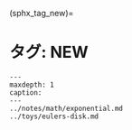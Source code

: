 (sphx_tag_new)=
# タグ: NEW

```{toctree}
---
maxdepth: 1
caption: 
---
../notes/math/exponential.md
../toys/eulers-disk.md
```
